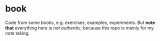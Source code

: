 book
====

Code from some books, e.g. exercises, examples, experiments. But **note that**
everything here is *not authentic*, because this repo is mainly for my note
taking.
